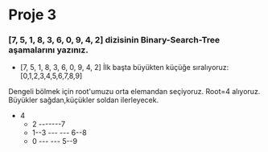 # Proje 3
### [7, 5, 1, 8, 3, 6, 0, 9, 4, 2] dizisinin Binary-Search-Tree aşamalarını yazınız.

* [7, 5, 1, 8, 3, 6, 0, 9, 4, 2]
İlk başta büyükten küçüğe sıralıyoruz:
[0,1,2,3,4,5,6,7,8,9]

Dengeli bölmek için root'umuzu orta elemandan seçiyoruz. Root=4 alıyoruz. Büyükler sağdan,küçükler soldan ilerleyecek.

* 4
   * 2 -------7
   * 1--3 --- --- 6--8 
   * 0   --- --- 5--9 
